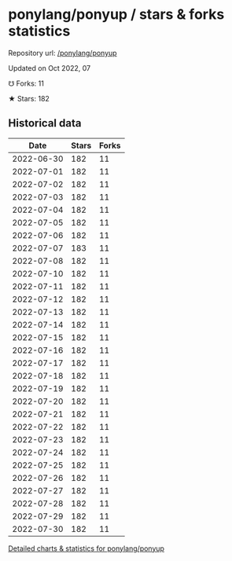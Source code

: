 # ponylang/ponyup / stars & forks statistics

Repository url: [/ponylang/ponyup](https://github.com/ponylang/ponyup)

Updated on Oct 2022, 07

☋ Forks: 11

★ Stars: 182

## Historical data
| Date | Stars | Forks |
|------|-------|-------|
| 2022-06-30 | 182 | 11 | 
| 2022-07-01 | 182 | 11 | 
| 2022-07-02 | 182 | 11 | 
| 2022-07-03 | 182 | 11 | 
| 2022-07-04 | 182 | 11 | 
| 2022-07-05 | 182 | 11 | 
| 2022-07-06 | 182 | 11 | 
| 2022-07-07 | 183 | 11 | 
| 2022-07-08 | 182 | 11 | 
| 2022-07-10 | 182 | 11 | 
| 2022-07-11 | 182 | 11 | 
| 2022-07-12 | 182 | 11 | 
| 2022-07-13 | 182 | 11 | 
| 2022-07-14 | 182 | 11 | 
| 2022-07-15 | 182 | 11 | 
| 2022-07-16 | 182 | 11 | 
| 2022-07-17 | 182 | 11 | 
| 2022-07-18 | 182 | 11 | 
| 2022-07-19 | 182 | 11 | 
| 2022-07-20 | 182 | 11 | 
| 2022-07-21 | 182 | 11 | 
| 2022-07-22 | 182 | 11 | 
| 2022-07-23 | 182 | 11 | 
| 2022-07-24 | 182 | 11 | 
| 2022-07-25 | 182 | 11 | 
| 2022-07-26 | 182 | 11 | 
| 2022-07-27 | 182 | 11 | 
| 2022-07-28 | 182 | 11 | 
| 2022-07-29 | 182 | 11 | 
| 2022-07-30 | 182 | 11 | 


[Detailed charts & statistics for ponylang/ponyup](https://reviewgithub.com/rep/ponylang/ponyup)
